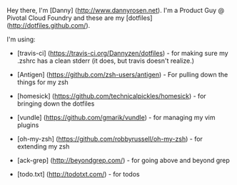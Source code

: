 Hey there, I'm [Danny] (http://www.dannyrosen.net). I'm a Product Guy @ Pivotal Cloud Foundry and these are my [dotfiles] (http://dotfiles.github.com/).


I'm using:

* [travis-ci] (https://travis-ci.org/Dannyzen/dotfiles) - for making sure my .zshrc has a clean stderr (it does, but travis doesn't realize.)
* [Antigen] (https://github.com/zsh-users/antigen) - For pulling down the things for my zsh

* [homesick] (https://github.com/technicalpickles/homesick) - for bringing down the dotfiles

*	[vundle] (https://github.com/gmarik/vundle) - for managing my vim plugins

*	[oh-my-zsh] (https://github.com/robbyrussell/oh-my-zsh) - for extending my zsh 

* [ack-grep] (http://beyondgrep.com/) - for going above and beyond grep

* [todo.txt] (http://todotxt.com/) - for todos
